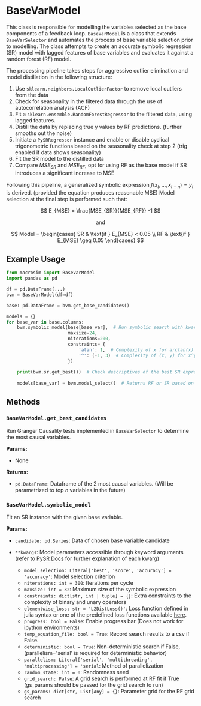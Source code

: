 # BaseVarModel
This class is responsible for modelling the variables selected as the base components of a feedback loop. `BaseVarModel`
is a class that extends `BaseVarSelector` and automates the process of base variable selection prior to modelling. The
class attempts to create an accurate symbolic regression (SR) model with lagged features of base variables and evaluates 
it against a random forest (RF) model.

The processing pipeline takes steps for aggressive outlier elimination and model distillation in the following structure:

1. Use `sklearn.neighbors.LocalOutlierFactor` to remove local outliers from the data
2. Check for seasonality in the filtered data through the use of autocorrelation analysis (ACF)
3. Fit a `sklearn.ensemble.RandomForestRegressor` to the filtered data, using lagged features.
4. Distill the data by replacing true y values by RF predictions. (further smooths out the noise)
5. Initiate a `PySRRegressor` instance and enable or disable cyclical trigonometric functions based on the seasonality
check at step 2 (trig enabled if data shows seasonality)
6. Fit the SR model to the distilled data
7. Compare $MSE_{SR}$ and $MSE_{RF}$, opt for using RF as the base model if SR introduces a significant increase to MSE

Following this pipeline, a generalized symbolic expression $f(x_{t}, \dots, x_{t-n}) = y_t$ is derived. (provided the 
equation produces reasonable MSE) Model selection at the final step is performed such that:

$$
E_{MSE} = \frac{MSE_{SR}}{MSE_{RF}} -1
$$

$$
\text{and}
$$

$$
Model = \begin{cases}
SR & \text{if  } E_{MSE} < 0.05 \\
RF & \text{if  } E_{MSE} \geq 0.05
\end{cases}
$$

## Example Usage
```python
from macrosim import BaseVarModel
import pandas as pd

df = pd.DataFrame(...)
bvm = BaseVarModel(df=df)

base: pd.DataFrame = bvm.get_base_candidates()

models = {}
for base_var in base.columns:
    bvm.symbolic_model(base[base_var],  # Run symbolic search with kwargs to set model params
                       maxsize=24,
                       niterations=200,
                       constraints= {
                           'atan': 1,  # Complexity of x for arctan(x)
                           '^': (-1, 3)  # Complexity of (x, y) for x^y. -1 = No constraint.
                       })  
    
    print(bvm.sr.get_best())  # Check descriptives of the best SR expression regardless of selected model 
    
    models[base_var] = bvm.model_select()  # Returns RF or SR based on MSE criteria
```

## Methods

### `BaseVarModel.get_best_candidates`
Run Granger Causality tests implemented in `BaseVarSelector` to determine the most causal variables.

__Params:__

- None

__Returns:__

- `pd.DataFrame`: Dataframe of the 2 most causal variables. (Will be parametrized to top $n$ variables in the future)

### `BaseVarModel.symbolic_model`
Fit an SR instance with the given base variable.

__Params:__

- `candidate: pd.Series`: Data of chosen base variable candidate

- `**kwargs`: Model parameters accessible through keyword arguments (refer to <a href="https://astroautomata.com/PySR/api/" target="_blank">PySR Docs</a> for further 
explanation of each kwarg)

  - `model_selection: Literal['best', 'score', 'accuracy'] = 'accuracy'`: Model selection criterion
  - `niterations: int = 300`: Iterations per cycle
  - `maxsize: int = 32`: Maximum size of the symbolic expression
  - `constraints: dict[str, int | tuple] = {}`: Extra constraints to the complexity of binary and unary operators
  - `elementwise_loss: str = 'L2DistLoss()'`: Loss function defined in julia syntax or one of the predefined loss functions
  available <a href="https://astroautomata.com/PySR/api/#the-objective" target="_blank">here</a>.
  - `progress: bool = False`: Enable progress bar (Does not work for ipython environments)
  - `temp_equation_file: bool = True`: Record search results to a csv if False.
  - `deterministic: bool = True`: Non-deterministic search if False, (parallelism='serial' is 
  required for deterministic behavior)
  - `parallelism: Literal['serial', 'multithreading', 'multiprocessing'] = 'serial`: Method of parallelization
  - `random_state: int = 0`: Randomness seed
  - `grid_search: False`: A grid search is performed at RF fit if True (gs_params should be passed for the grid 
  search to run)
  - `gs_params: dict[str, List[Any] = {}`: Parameter grid for the RF grid search
